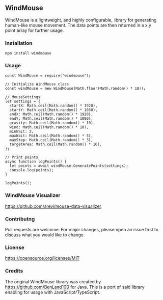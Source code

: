 ## WindMouse
WindMouse is a lightweight, and highly configurable, library for generating human-like mouse movement. The data points are then returned in a x,y point array for further usage.
 
### Installation
```
npm install windmouse
```

### Usage
```
const WindMouse = require("windmouse");

// Initialize WindMouse class
const windMouse = new WindMouse(Math.floor(Math.random() * 10));

// MouseSettings
let settings = {
  startX: Math.ceil(Math.random() * 1920),
  startY: Math.ceil(Math.random() * 1080),
  endX: Math.ceil(Math.random() * 1920),
  endY: Math.ceil(Math.random() * 1080),
  gravity: Math.ceil(Math.random() * 10),
  wind: Math.ceil(Math.random() * 10),
  minWait: 2,
  maxWait: Math.ceil(Math.random() * 5),
  maxStep: Math.ceil(Math.random() * 3),
  targetArea: Math.ceil(Math.random() * 10),
};

// Print points
async function logPoints() {
  let points = await windMouse.GeneratePoints(settings);
  console.log(points);
}

logPoints();
```

### WindMouse Visualizer
https://github.com/arevi/mouse-data-visualizer

### Contributng
Pull requests are welcome. For major changes, please open an issue first to discuss what you would like to change.

### License
https://opensource.org/licenses/MIT

### Credits
The original WindMouse library was created by https://github.com/BenLand100 for Java. This is a port of said library enabling for usage with JavaScript/TypeScript.
